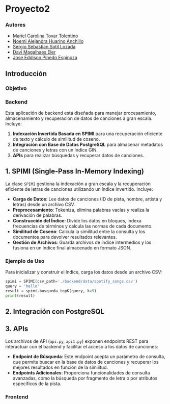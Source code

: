 # Proyecto2

### Autores

- [Mariel Carolina Tovar Tolentino](https://github.com/MarielUTEC)  
- [Noemi Alejandra Huarino Anchillo](https://github.com/NoemiHuarino-utec)  
- [Sergio Sebastian Sotil Lozada](https://github.com/Sergio-So)  
- [Davi Magalhaes Eler](https://github.com/CS-DaviMagalhaes)  
- [Jose Eddison Pinedo Espinoza](https://github.com/EddisonPinedoEsp) 

## Introducción

### Objetivo

### Backend

Esta aplicación de backend está diseñada para manejar procesamiento, almacenamiento y recuperación de datos de canciones a gran escala. Incluye:

1. **Indexación Invertida Basada en SPIMI** para una recuperación eficiente de texto y cálculo de similitud de coseno.
2. **Integración con Base de Datos PostgreSQL** para almacenar metadatos de canciones y letras con un índice GIN.
3. **APIs** para realizar búsquedas y recuperar datos de canciones.

## 1. SPIMI (Single-Pass In-Memory Indexing)

La clase `SPIMI` gestiona la indexación a gran escala y la recuperación eficiente de letras de canciones utilizando un índice invertido. Incluye:

- **Carga de Datos**: Lee datos de canciones (ID de pista, nombre, artista y letras) desde un archivo CSV.
- **Preprocesamiento**: Tokeniza, elimina palabras vacías y realiza la derivación de palabras.
- **Construcción del Índice**: Divide los datos en bloques, indexa frecuencias de términos y calcula las normas de cada documento.
- **Similitud de Coseno**: Calcula la similitud entre la consulta y los documentos para devolver resultados relevantes.
- **Gestión de Archivos**: Guarda archivos de índice intermedios y los fusiona en un índice final almacenado en formato JSON.

### Ejemplo de Uso

Para inicializar y construir el índice, carga los datos desde un archivo CSV:

```python
spimi = SPIMI(csv_path='./backend/data/spotify_songs.csv')
query = 'hello'
result = spimi.busqueda_topK(query, k=5)
print(result)
```
## 2. Integración con PostgreSQL
## 3. APIs

Los archivos de API (`api.py`, `api1.py`) exponen endpoints REST para interactuar con el backend y facilitar el acceso a los datos de canciones:

- **Endpoint de Búsqueda**: Este endpoint acepta un parámetro de consulta, que permite buscar en la base de datos de canciones y recuperar los mejores resultados en función de la similitud. 
- **Endpoints Adicionales**: Proporciona funcionalidades de consulta avanzadas, como la búsqueda por fragmento de letra o por atributos específicos de la pista.


### Frontend
